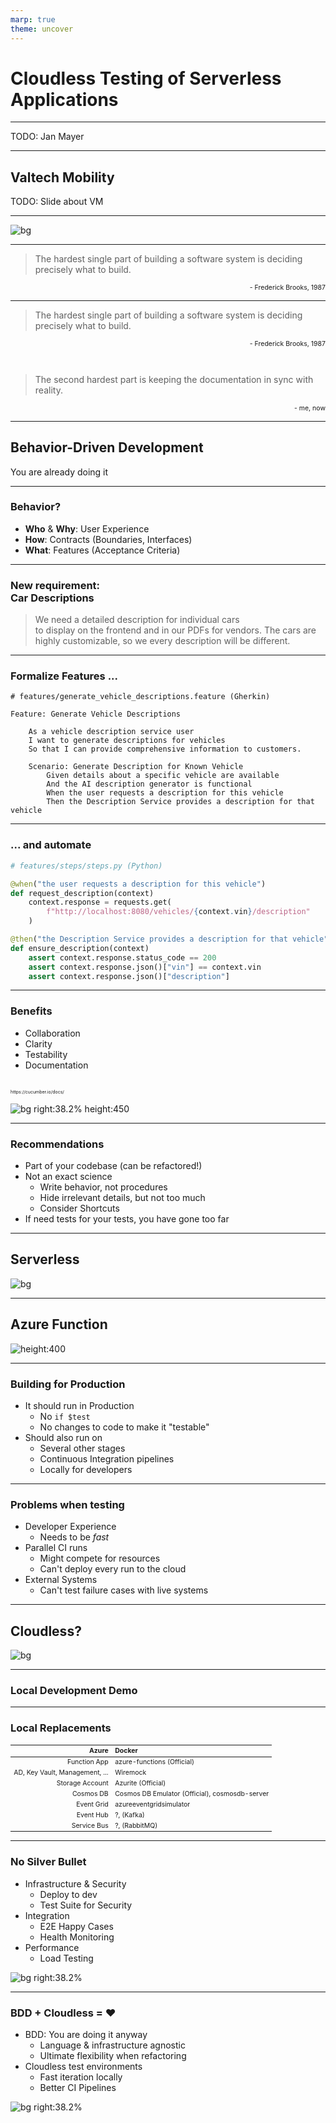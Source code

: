 ```yaml
---
marp: true
theme: uncover
---
```


# Cloudless Testing of Serverless Applications

---

TODO: Jan Mayer

---

## Valtech Mobility

TODO: Slide about VM

---

![bg](assets/cloud-journey.png)

<!--
My goal is to give you more tools you can put in your backpack
and at some point in your cloud journey you can pull them out
and say: Yep, that is the right tool for this.
-->

---

> The hardest single part of building a software system is deciding precisely what to build.
<p style="font-size: 75%; text-align:right">- Frederick Brooks, 1987</p>

<!--
https://www.cgl.ucsf.edu/Outreach/pc204/NoSilverBullet.html

Some of you might know this quote:
The hardest single part of building a software system is deciding precisely what to build.
Its from 1987 - so that problem has been known for longer than I am alive.
-->

---

> The hardest single part of building a software system is deciding precisely what to build.
<p style="font-size: 75%; text-align:right">- Frederick Brooks, 1987</p>

<br>

> The second hardest part is keeping the documentation in sync with reality.
<p style="font-size: 75%; text-align:right">- me, now</p>

<!--
And to that I might jokingly add:
he second hardest part is keeping the documentation in sync.
-->

---

## Behavior-Driven Development

You are already doing it

<!--
The first step in any software development project is to define the behavior.
-->

---

### Behavior?

* **Who** & **Why**: User Experience
* **How**: Contracts (Boundaries, Interfaces)
* **What**: Features (Acceptance Criteria)

<!--
User Experience
- The "Why" - Why the system is being developed, ensuring that the software is meaningful and valuable to the users.
- The "Who" - Who the users of the system are, designing the system with a focus on the user's needs, expectations, and context.
- Furthermore, UX is about:
  - Usability - Ensuring the system is easy to use and intuitive
  - Accessibility - Making sure the system can be used by people with varying abilities
  - Satisfaction - Providing a positive and fulfilling user experience
  - Aesthetics - Creating a visually pleasing and engaging user interface
  - Performance - Guaranteeing the system responds swiftly to user interactions

Contracts (Swagger API)
- The "how" of interaction between software components
- Defines how software will interact with other systems.
- Can be thought of as the "language" that systems use to communicate with each other.

Features & Acceptance Criteria
- The "what" of the software - what should it do?
- Defined by project stakeholders and developers together.
- Drives the development process and provides a clear goal to aim for.
-->

---

### New requirement: <br> Car Descriptions

> We need a detailed description for individual cars <br> to display on the frontend and in our PDFs for vendors. The cars are highly customizable, so we every description will be different.

<!--
- Let's consider an Example I made up for this talk
- Customer heard about AI
- Super Hot new thing
...
-->

---

### Formalize Features ...

```gherkin
# features/generate_vehicle_descriptions.feature (Gherkin)

Feature: Generate Vehicle Descriptions

    As a vehicle description service user
    I want to generate descriptions for vehicles
    So that I can provide comprehensive information to customers.

    Scenario: Generate Description for Known Vehicle
        Given details about a specific vehicle are available
        And the AI description generator is functional
        When the user requests a description for this vehicle
        Then the Description Service provides a description for that vehicle
```

<!--
You and the PO go and discuss this with the customers, and the come up with this.

Cucumber is a tool that supports BDD
It uses plain language specifications (Gherkin language) to define behavior
This simplifies communication, facilitates collaboration and fosters a shared understanding.

Respect the integrity of the step types: Givens set up initial state, Whens perform an action, and Thens verify outcomes. Don't arbitrarily reassign step types to make scenarios follow strict Given-When-Then ordering​1.
-->

---

### ... and automate

```python
# features/steps/steps.py (Python)

@when("the user requests a description for this vehicle")
def request_description(context)
    context.response = requests.get(
        f"http://localhost:8080/vehicles/{context.vin}/description"
    )

@then("the Description Service provides a description for that vehicle")
def ensure_description(context)
    assert context.response.status_code == 200
    assert context.response.json()["vin"] == context.vin
    assert context.response.json()["description"]
```

<!--
From the outside in

Ideally, also test against the swagger

Notice "Description" is not well defined
-->

---

### Benefits

* Collaboration
* Clarity
* Testability
* Documentation

<p style="font-size: 50%; margin-top:30px">https://cucumber.io/docs/</p>

![bg right:38.2% height:450](assets/single-source-of-truth-256x256.png)

<!--
- Collaboration: Fosters improved interaction between team members, leading to better understanding and knowledge sharing.
  - Stakeholders, Product Owners (POs), and Project Managers (PMs) love
- Clarity: Reduces misunderstandings and promotes clearer expectations before coding, focusing on what the system should do, not how.
- Testability: Ensures system behavior can be automatically tested and verified, regardless of the underlying implementation.
- Documentation: Provides up-to-date, executable, and implementation-agnostic specifications.

Enhances communication: Promotes shared understanding among roles.
Reduces misunderstandings: Clarifies expectations before coding.
Minimizes rework: Uncovers issues early, saving time and resources.
Improves documentation: Provides up-to-date, executable specifications.
Facilitates testing: Promotes test-driven approach, catching issues early.
Ensures business-value focus: Encourages building features that matter to users.
Boosts collaboration: Fosters team-wide engagement and knowledge sharing.
-->

---

### Recommendations

* Part of your codebase (can be refactored!) <!-- e.g. unify steps definitions -->
* Not an exact science
  * Write behavior, not procedures <!-- less like imperative tests, declarative rather than imperative ​-->
  * Hide irrelevant details, but not too much <!-- for that Behavior, especially when setting up given steps -->
  * Consider Shortcuts <!-- write directly to the database -->
* If need tests for your tests, you have gone too far

<!--
French Poetry 18th Century
-->

---

## Serverless

![bg](assets/serverless.png)

<!--
- So far, completely technology agnostic
-->

---

## Azure Function

![height:400](assets/arch.png)

---

### Building for Production

- It should run in Production <!-- (The only thing everyone can agree on the only   thing anyone can agree on),  all tests is just to support this -->
  - No `if $test`
  - No changes to code to make it "testable"
- Should also run on
  - Several other stages
  - Continuous Integration pipelines <!-- probably many PR in parallel -->
  - Locally for developers <!-- and do so fast! -->

<!--
- The only thing everyone can agree on the only thing anyone can agree on)
- all tests are just to support this
<!--
- Likely several other stages
  - preprod/staging/tui
  - dev
-->

---

### Problems when testing

* Developer Experience
  * Needs to be *fast*
* Parallel CI runs
  * Might compete for resources
  * Can't deploy every run to the cloud
* External Systems
  * Can't test failure cases with live systems

<!--
  * Need mock external systems
TODO: Illustration
  Don't actually call external systems
  - Many developers should they all have their
  - Each test run needs independent resources (especially databases & event distributors)
- Each test run needs independent resources
- (especially databases & event distributors)
- Don't actually call external systems
- Mock external systems
-->

---

## Cloudless?

![bg](assets/cloudless.png)

---

### Local Development Demo

<!--
### Local Development

- Docker Compose
- Azure Functions Container
- Wiremock for everything http

![bg right height:300](assets/arch.png)
-->

---

### Local Replacements

<style scoped>table {font-size: 75%;}</style>

| Azure                          | Docker   |
| -----------------------------: | :------- |
| Function App                   | azure-functions (Official)
| AD, Key Vault, Management, ... | Wiremock |
| Storage Account                | Azurite (Official)  |
| Cosmos DB                      | Cosmos DB Emulator (Official), cosmosdb-server |
| Event Grid                     | azureeventgridsimulator   |
| Event Hub                      | ?, (Kafka) |
| Service Bus                    | ?, (RabbitMQ) |

<!--
https://jimmybogard.com/local-development-with-azure-service-bus/
https://feedback.azure.com/d365community/idea/39679808-7626-ec11-b6e6-000d3a4f032c
-->

---

### No Silver Bullet

* Infrastructure & Security
  * Deploy to dev
  * Test Suite for Security
* Integration
  * E2E Happy Cases
  * Health Monitoring
* Performance
  * Load Testing

![bg right:38.2%](assets/cloud-toolbelt.png)

---

### BDD + Cloudless = ❤️

* BDD: You are doing it anyway
  * Language & infrastructure agnostic
  * Ultimate flexibility when refactoring
* Cloudless test environments
  * Fast iteration locally
  * Better CI Pipelines

![bg right:38.2%](assets/cloud-toolbelt.png)
